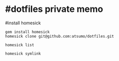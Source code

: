 #dotfiles private memo
========
#install homesick
```
gem install homesick
homesick clone git@github.com:atsumo/dotfiles.git

homesick list

homesick symlink
```
